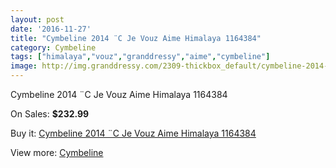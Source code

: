 ```yaml
---
layout: post
date: '2016-11-27'
title: "Cymbeline 2014 ¨C Je Vouz Aime Himalaya 1164384"
category: Cymbeline
tags: ["himalaya","vouz","granddressy","aime","cymbeline"]
image: http://img.granddressy.com/2309-thickbox_default/cymbeline-2014-c-je-vouz-aime-himalaya-1164384.jpg
---
```

Cymbeline 2014 ¨C Je Vouz Aime Himalaya 1164384

On Sales: **$232.99**
<a href="https://www.granddressy.com/en/cymbeline/1888-cymbeline-2014-c-je-vouz-aime-himalaya-1164384.html"><amp-img layout="responsive" width="600" height="600" src="//img.granddressy.com/2309-thickbox_default/cymbeline-2014-c-je-vouz-aime-himalaya-1164384.jpg" alt="Cymbeline 2014 ¨C Je Vouz Aime Himalaya 1164384 0" /></a>

Buy it: [Cymbeline 2014 ¨C Je Vouz Aime Himalaya 1164384](https://www.granddressy.com/en/cymbeline/1888-cymbeline-2014-c-je-vouz-aime-himalaya-1164384.html "Cymbeline 2014 ¨C Je Vouz Aime Himalaya 1164384")

View more: [Cymbeline](https://www.granddressy.com/en/71-cymbeline "Cymbeline")
